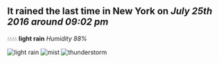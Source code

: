 ## It rained the last time in New York on *July 25th 2016 around 09:02 pm*
💧💧💧💧  **light rain** *Humidity 88%*

![light rain](http://openweathermap.org/img/w/10n.png) ![mist](http://openweathermap.org/img/w/50n.png) ![thunderstorm](http://openweathermap.org/img/w/11n.png)
